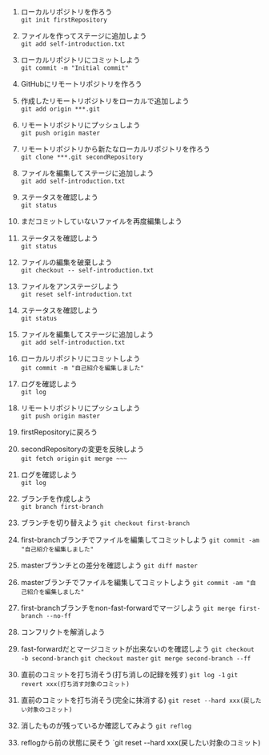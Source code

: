 1. ローカルリポジトリを作ろう  
`git init firstRepository`  

1. ファイルを作ってステージに追加しよう  
`git add self-introduction.txt`  

1. ローカルリポジトリにコミットしよう  
`git commit -m "Initial commit"`  

1. GitHubにリモートリポジトリを作ろう  

1. 作成したリモートリポジトリをローカルで追加しよう  
`git add origin ***.git`  

1. リモートリポジトリにプッシュしよう  
`git push origin master`  

1. リモートリポジトリから新たなローカルリポジトリを作ろう  
`git clone ***.git secondRepository`  

1. ファイルを編集してステージに追加しよう  
`git add self-introduction.txt`  

1. ステータスを確認しよう  
`git status`  

1. まだコミットしていないファイルを再度編集しよう  

1. ステータスを確認しよう  
`git status`  

1. ファイルの編集を破棄しよう  
`git checkout -- self-introduction.txt`  

1. ファイルをアンステージしよう  
`git reset self-introduction.txt`        

1. ステータスを確認しよう  
`git status`  

1. ファイルを編集してステージに追加しよう  
`git add self-introduction.txt`  

1. ローカルリポジトリにコミットしよう  
`git commit -m "自己紹介を編集しました"`  

1. ログを確認しよう  
`git log`  

1. リモートリポジトリにプッシュしよう  
`git push origin master`  

1. firstRepositoryに戻ろう  

1. secondRepositoryの変更を反映しよう  
`git fetch origin`
`git merge ~~~`

1. ログを確認しよう  
`git log`  

1. ブランチを作成しよう  
`git branch first-branch`  

1. ブランチを切り替えよう
`git checkout first-branch`

1. first-branchブランチでファイルを編集してコミットしよう
`git commit -am "自己紹介を編集しました"`

1. masterブランチとの差分を確認しよう
`git diff master`

1. masterブランチでファイルを編集してコミットしよう
`git commit -am "自己紹介を編集しました"`

1. first-branchブランチをnon-fast-forwardでマージしよう
`git merge first-branch --no-ff`

1. コンフリクトを解消しよう

1. fast-forwardだとマージコミットが出来ないのを確認しよう
`git checkout -b second-branch`
`git checkout master`
`git merge second-branch --ff`

1. 直前のコミットを打ち消そう(打ち消しの記録を残す)
`git log -1`
`git revert xxx(打ち消す対象のコミット)`

1. 直前のコミットを打ち消そう(完全に抹消する)
`git reset --hard xxx(戻したい対象のコミット)`

1. 消したものが残っているか確認してみよう
`git reflog`

1. reflogから前の状態に戻そう
`git reset --hard xxx(戻したい対象のコミット)

